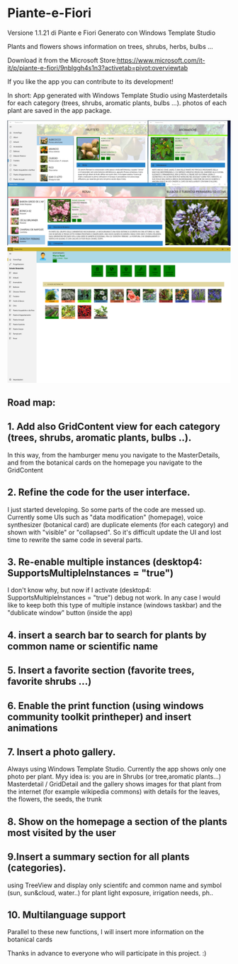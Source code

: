 # Piante-e-Fiori

Versione 1.1.21 di Piante e Fiori
Generato con Windows Template Studio


Plants and flowers shows information on trees, shrubs, herbs, bulbs ...

Download it from the Microsoft Store:https://www.microsoft.com/it-it/p/piante-e-fiori/9nblggh4s1n3?activetab=pivot:overviewtab

If you like the app you can contribute to its development!

In short:
App generated with Windows Template Studio using Masterdetails for each category (trees, shrubs, aromatic plants, bulbs ...).
photos of each plant are saved in the app package.


<img src="StoreAPPIMAGE.jpg" width="600px">

<img src="1.png" width="600px">

## Road map:
## 1. Add also GridContent view for each category (trees, shrubs, aromatic plants, bulbs ..).
In this way, from the hamburger menu you navigate to the MasterDetails, and from the botanical cards on the homepage you navigate to the GridContent

## 2. Refine the code for the user interface.
I just started developing. So some parts of the code are messed up.
Currently some UIs such as "data modification" (homepage), voice synthesizer (botanical card) are duplicate elements (for each category) and shown with "visible" or "collapsed". So it's difficult update the UI and lost time to rewrite the same code in several parts.

## 3. Re-enable multiple instances (desktop4: SupportsMultipleInstances = "true")
I don't know why, but now if I activate (desktop4: SupportsMultipleInstances = "true") debug not work.
In any case I would like to keep both this type of multiple instance (windows taskbar) and the "dublicate window" button (inside the app)

## 4. insert a search bar to search for plants by common name or scientific name

## 5. Insert a favorite section (favorite trees, favorite shrubs ...)

## 6. Enable the print function (using windows community toolkit printheper) and insert animations

## 7. Insert a photo gallery.
Always using Windows Template Studio. Currently the app shows only one photo per plant. Myy idea is: you are in Shrubs (or tree,aromatic plants...)  Masterdetail / GridDetail and the gallery shows images for that plant from the internet (for example wikipedia commons) with details for the leaves, the flowers, the seeds, the trunk

## 8. Show on the homepage a section of the plants most visited by the user

## 9.Insert a summary section for all plants (categories).
using TreeView and display only scientifc and common name and symbol (sun, sun&cloud, water..) for plant light exposure, irrigation needs, ph..

## 10. Multilanguage support

Parallel to these new functions, I will insert more information on the botanical cards

Thanks in advance to everyone who will participate in this project. :)
